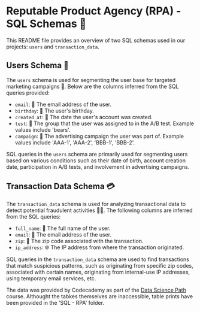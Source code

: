 # Reputable Product Agency (RPA) - SQL Schemas 📖

This README file provides an overview of two SQL schemas used in our projects: `users` and `transaction_data`.

## Users Schema 👥

The `users` schema is used for segmenting the user base for targeted marketing campaigns 🎯. Below are the columns inferred from the SQL queries provided:

- `email`: 📧 The email address of the user.
- `birthday`: 🎂 The user's birthday.
- `created_at`: 📆 The date the user's account was created.
- `test`: 🧪 The group that the user was assigned to in the A/B test. Example values include 'bears'.
- `campaign`: 🚀 The advertising campaign the user was part of. Example values include 'AAA-1', 'AAA-2', 'BBB-1', 'BBB-2'.

SQL queries in the `users` schema are primarily used for segmenting users based on various conditions such as their date of birth, account creation date, participation in A/B tests, and involvement in advertising campaigns.

## Transaction Data Schema 💳

The `transaction_data` schema is used for analyzing transactional data to detect potential fraudulent activities 🕵️‍♀️. The following columns are inferred from the SQL queries:

- `full_name`: 📛 The full name of the user.
- `email`: 📧 The email address of the user.
- `zip`: 📍 The zip code associated with the transaction.
- `ip_address`: 🌐 The IP address from where the transaction originated.

SQL queries in the `transaction_data` schema are used to find transactions that match suspicious patterns, such as originating from specific zip codes, associated with certain names, originating from internal-use IP addresses, using temporary email services, etc.

The data was provided by Codecademy as part of the [Data Science Path](https://www.codecademy.com/learn/paths/data-science) course. Althought the tabkes themselves are inaccessible, table prints have been provided in the 'SQL - RPA' folder.
